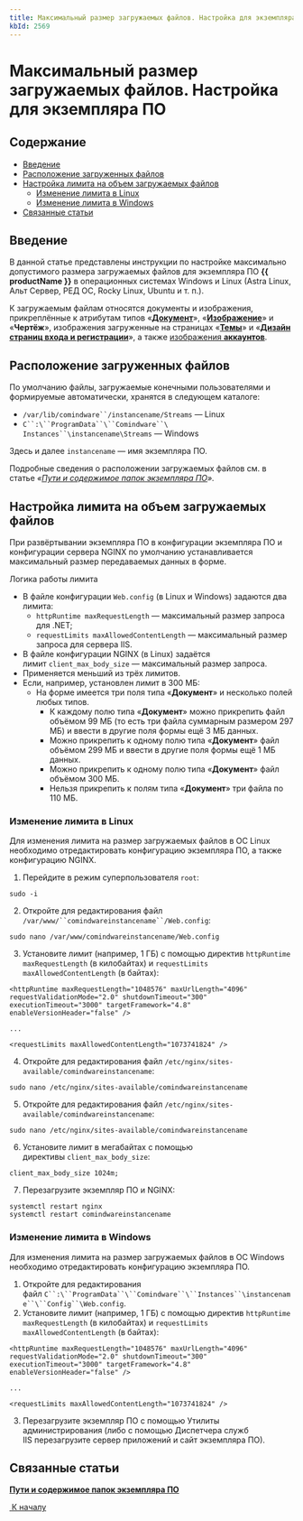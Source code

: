 ```yaml
---
title: Максимальный размер загружаемых файлов. Настройка для экземпляра ПО
kbId: 2569
---
```


# Максимальный размер загружаемых файлов. Настройка для экземпляра ПО

## Содержание

- [Введение](#mcetoc_1hchr2nua1)
- [Расположение загруженных файлов](#mcetoc_1hchr2b5s0)
- [Настройка лимита на объем загружаемых файлов](#mcetoc_1hsaa6pef5)
	- [Изменение лимита в Linux](#mcetoc_1hsaagi8k6)
	- [Изменение лимита в Windows](#mcetoc_1hsaainio8)
- [Связанные статьи](#mcetoc_1hkb80dlo0)

## Введение

В данной статье представлены инструкции по настройке максимально допустимого размера загружаемых файлов для экземпляра ПО **{{ productName }}** в операционных системах Windows и Linux (Astra Linux, Альт Сервер, РЕД ОС, Rocky Linux, Ubuntu и т. п.).

К загружаемым файлам относятся документы и изображения, прикреплённые к атрибутам типов «[**Документ**](https://kb.comindware.ru/article.php?id=2241)», «[**Изображение**](https://kb.comindware.ru/article.php?id=2253)» и «**Чертёж**», изображения загруженные на страницах «[**Темы**](https://kb.comindware.ru/article.php?id=2199)» и «[**Дизайн страниц входа и регистрации**](https://kb.comindware.ru/article.php?id=2198)», а также  [изображения **аккаунтов**](https://kb.comindware.ru/article.php?id=2194#mcetoc_1gjrh0knp6).

## Расположение загруженных файлов

По умолчанию файлы, загружаемые конечными пользователями и формируемые автоматически, хранятся в следующем каталоге:

- `/var/lib/comindware``/instancename/Streams` — Linux
- `C``:\``ProgramData``\``Comindware``\`  `Instances``\instancename\Streams` — Windows

Здесь и далее `instancename` — имя экземпляра ПО.

Подробные сведения о расположении загружаемых файлов см. в статье *«[Пути и содержимое папок экземпляра ПО](https://kb.comindware.ru/article.php?id=2502)».*

## Настройка лимита на объем загружаемых файлов

При развёртывании экземпляра ПО в конфигурации экземпляра ПО и конфигурации сервера NGINX по умолчанию устанавливается максимальный размер передаваемых данных в форме.

Логика работы лимита

- В файле конфигурации `Web.config` (в Linux и Windows) задаются два лимита:
	- `httpRuntime maxRequestLength` — максимальный размер запроса для .NET;
	- `requestLimits maxAllowedContentLength` — максимальный размер запроса для сервера IIS.
- В файле конфигурации NGINX (в Linux) задаётся лимит `client_max_body_size` — максимальный размер запроса.
- Применяется меньший из трёх лимитов.
- Если, например, установлен лимит в 300 МБ:
	- На форме имеется три поля типа «**Документ**» и несколько полей любых типов.
		- К каждому полю типа «**Документ**» можно прикрепить файл объёмом 99 МБ (то есть три файла суммарным размером 297 МБ) и ввести в другие поля формы ещё 3 МБ данных.
		- Можно прикрепить к одному полю типа «**Документ**» файл объёмом 299 МБ и ввести в другие поля формы ещё 1 МБ данных.
		- Можно прикрепить к одному полю типа «**Документ**» файл объёмом 300 МБ.
		- Нельзя прикрепить к полям типа «**Документ**» три файла по 110 МБ.

### Изменение лимита в Linux

Для изменения лимита на размер загружаемых файлов в ОС Linux необходимо отредактировать конфигурацию экземпляра ПО, а также конфигурацию NGINX.

1. Перейдите в режим суперпользователя `root`: 


```
sudo -i
```
2. Откройте для редактирования файл `/var/www/``comindwareinstancename``/Web.config`: 


```
sudo nano /var/www/comindwareinstancename/Web.config
```
3. Установите лимит (например, 1 ГБ) с помощью директив `httpRuntime maxRequestLength` (в килобайтах) и `requestLimits maxAllowedContentLength` (в байтах):

```
<httpRuntime maxRequestLength="1048576" maxUrlLength="4096" requestValidationMode="2.0" shutdownTimeout="300" executionTimeout="3000" targetFramework="4.8" enableVersionHeader="false" />

...

<requestLimits maxAllowedContentLength="1073741824" />       
```
4. Откройте для редактирования файл `/etc/nginx/sites-available/comindwareinstancename`:


```
sudo nano /etc/nginx/sites-available/comindwareinstancename
```
5. Откройте для редактирования файл `/etc/nginx/sites-available/comindwareinstancename`:


```
sudo nano /etc/nginx/sites-available/comindwareinstancename
```
6. Установите лимит в мегабайтах с помощью директивы `client_max_body_size`:

```
client_max_body_size 1024m;
```
7. Перезагрузите экземпляр ПО и NGINX:

```
systemctl restart nginx  
systemctl restart comindwareinstancename
```

### Изменение лимита в Windows

Для изменения лимита на размер загружаемых файлов в ОС Windows необходимо отредактировать конфигурацию экземпляра ПО.

1. Откройте для редактирования файл `C``:\``ProgramData``\``Comindware``\``Instances``\instancename``\``Config``\Web.config`.
2. Установите лимит (например, 1 ГБ) с помощью директив `httpRuntime maxRequestLength` (в килобайтах) и `requestLimits maxAllowedContentLength` (в байтах):

```
<httpRuntime maxRequestLength="1048576" maxUrlLength="4096" requestValidationMode="2.0" shutdownTimeout="300" executionTimeout="3000" targetFramework="4.8" enableVersionHeader="false" />

...

<requestLimits maxAllowedContentLength="1073741824" />
```
3. Перезагрузите экземпляр ПО с помощью Утилиты администрирования (либо с помощью Диспетчера служб IIS перезагрузите сервер приложений и сайт экземпляра ПО).

## Связанные статьи

**[Пути и содержимое папок экземпляра ПО](https://kb.comindware.ru/article.php?id=2502)**

 [*‌* К началу](#) 

